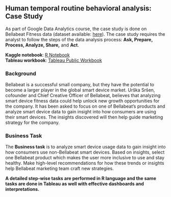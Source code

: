 ## Human temporal routine behavioral analysis: Case Study

As part of Google Data Analytics course, the case study is done on Bellabeat Fitness data (dataset available: [here](https://www.kaggle.com/arashnic/fitbit)). 
The case study requires the analyst to follow the steps of the data analysis process: **Ask, Prepare, Process, Analyze, Share,** and **Act**.


**Kaggle notebook**: [R Notebook](https://www.kaggle.com/tallaprashamsa/gda-bellabeat-case-study) <br /> 
**Tableau workbook**: [Tableau Public Workbook](https://bit.ly/bellabeat_tableau) <br /> 

### Background
Bellabeat is a successful small company, but they have the potential to become a larger player in the global smart device market. Urška Sršen, cofounder and Chief Creative Officer of Bellabeat, believes that analyzing smart device fitness data could help unlock new growth opportunities for the company. It has been asked to focus on one of Bellabeat’s products and analyze smart device data to gain insight into how consumers are using their smart devices. The insights discovered will then help guide marketing strategy for the company.

### Business Task
The **Business task** is to analyze smart device usage data to gain insight into how consumers use non-Bellabeat smart devices. Based on insights, select one Bellabeat product which makes the user more inclusive to use and stay healthy. Make high-level recommendations for how these trends or insights help Bellabeat marketing team craft new strategies.


**A detailed step-wise tasks are performed in R language and the same tasks are done in Tableau as well with effective dashboards and interpretations.**

